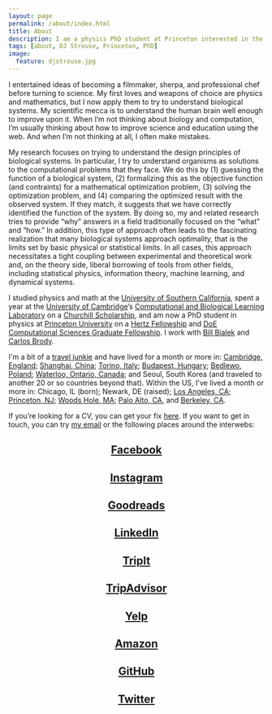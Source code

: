 ```yaml
---
layout: page
permalink: /about/index.html
title: About
description: I am a physics PhD student at Princeton interested in the design principles of biological systems.
tags: [about, DJ Strouse, Princeton, PhD]
image:
  feature: djstrouse.jpg
---
```

I entertained ideas of becoming a filmmaker, sherpa, and professional chef before turning to science. My first loves and weapons of choice are physics and mathematics, but I now apply them to try to understand biological systems. My scientific mecca is to understand the human brain well enough to improve upon it. When I’m not thinking about biology and computation, I’m usually thinking about how to improve science and education using the web. And when I’m not thinking at all, I often make mistakes.

My research focuses on trying to understand the design principles of biological systems. In particular, I try to understand organisms as solutions to the computational problems that they face. We do this by (1) guessing the function of a biological system, (2) formalizing this as the objective function (and contraints) for a mathematical optimization problem, (3) solving the optimization problem, and (4) comparing the optimized result with the observed system. If they match, it suggests that we have correctly identified the function of the system. By doing so, my and related research tries to provide “why” answers in a field traditionally focused on the “what” and “how.” In addition, this type of approach often leads to the fascinating realization that many biological systems approach optimality, that is the limits set by basic physical or statistical limits. In all cases, this approach necessitates a tight coupling between experimental and theoretical work and, on the theory side, liberal borrowing of tools from other fields, including statistical physics, information theory, machine learning, and dynamical systems.

I studied physics and math at the [University of Southern California](http://www.usc.edu/), spent a year at the [University of Cambridge](http://www.cam.ac.uk/)’s [Computational and Biological Learning Laboratory](http://learning.eng.cam.ac.uk/Public/) on a [Churchill Scholarship](http://www.winstonchurchillfoundation.org/), and am now a PhD student in physics at [Princeton University](http://www.princeton.edu/) on a [Hertz Fellowship](http://www.hertzfoundation.org) and [DoE Computational Sciences Graduate Fellowship](http://www.krellinst.org/csgf/). I work with [Bill Bialek](http://www.princeton.edu/~wbialek/wbialek.html) and [Carlos Brody](http://brodylab.org/).

I'm a bit of a [travel junkie](https://www.tripit.com/people/djstrouse) and have lived for a month or more in: [Cambridge, England](http://djstrouse.com/dispatch-from-england-part-i-life-at-churchill-college/); [Shanghai, China](http://djstrouse.com/preparing-for-china-the-situation/); [Torino, Italy](http://djstrouse.com/benvenuto-a-torino-a-day-in-the-life-of-a-mountain-dwelling-physicist/); [Budapest, Hungary](http://cognitivescience.ceu.hu/); [Będlewo, Poland](http://www.neuroinf.pl/Members/danek/accn/accn2012/accn); [Waterloo, Ontario, Canada](https://uwaterloo.ca/institute-for-quantum-computing/); and Seoul, South Korea (and traveled to another 20 or so countries beyond that). Within the US, I've lived a month or more in: Chicago, IL (born); Newark, DE (raised); [Los Angeles, CA](http://www.usc.edu/); [Princeton, NJ](http://www.princeton.edu); [Woods Hole, MA](http://www.mbl.edu/mcn/); [Palo Alto, CA](http://ssrp.stanford.edu/), and [Berkeley, CA](https://www.krellinst.org/csgf/doe-lab-practicum/abstracts?f=berkeley).

If you’re looking for a CV, you can get your fix [here](http://djstrouse.com/downloads/DJStrouseCV.pdf). If you want to get in touch, you can try [my email](mailto:danieljstrouse@gmail.com) or the following places around the interwebs:

## <center><a href="https://facebook.com/djstrouse" target="_blank"><i class="icon-facebook-sign"></i> Facebook</a></center>

## <center><a href="http://instagram.com/djstrouse" target="_blank"><i class="icon-instagram-sign"></i> Instagram</a></center>

## <center><a href="https://www.goodreads.com/djstrouse" target="_blank"><i class="icon-goodreads-sign"></i> Goodreads</a></center>

## <center><a href="http://www.linkedin.com/pub/dj-strouse/7/228/463/" target="_blank"><i class="icon-linkedin-sign"></i> LinkedIn</a></center>

## <center><a href="https://www.tripit.com/people/djstrouse" target="_blank"><i class="icon-tripit-sign"></i> TripIt</a></center>

## <center><a href="http://www.tripadvisor.com/members/djstrouse" target="_blank"><i class="icon-tripadvisor-sign"></i> TripAdvisor</a></center>

## <center><a href="http://www.yelp.com/user_details?userid=2KcuwWPvsdSMEWW_6CYYpg" target="_blank"><i class="icon-yelp-sign"></i> Yelp</a></center>

## <center><a href="http://www.amazon.com/gp/pdp/profile/AFF44SNB34VYN" target="_blank"><i class="icon-amazon-sign"></i> Amazon</a></center>

## <center><a href="https://github.com/djstrouse" target="_blank"><i class="icon-github"></i> GitHub</a></center>

## <center><a href="https://twitter.com/djstrouse" target="_blank"><i class="icon-twitter-sign"></i> Twitter</a></center>
